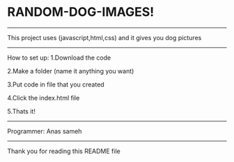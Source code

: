 # RANDOM-DOG-IMAGES!
___________________
This project uses (javascript,html,css) and it gives you dog pictures
______________

How to set up:
  1.Download the code
  
  2.Make a folder (name it anything you want)
  
  3.Put code in file that you created
  
  4.Click the index.html file
  
  5.Thats it!
_______________
Programmer: Anas sameh
______________
Thank you for reading this README file
